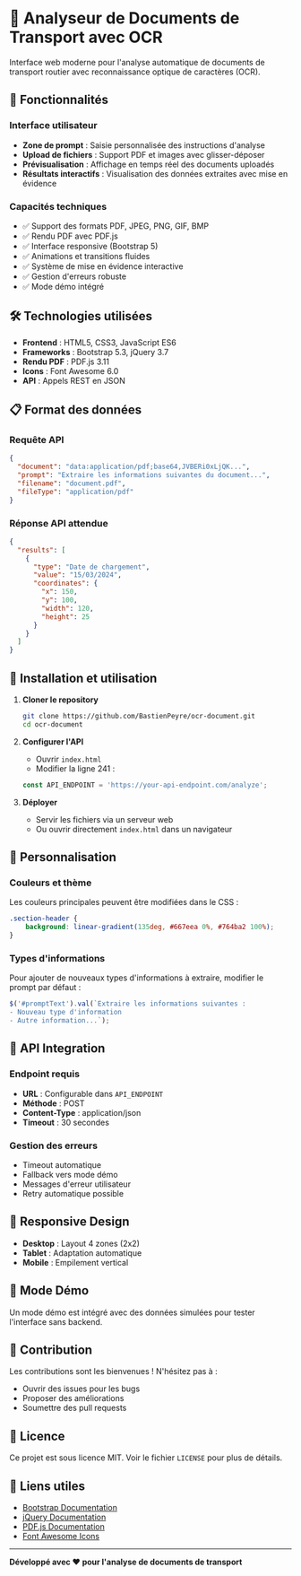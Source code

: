 # 🚚 Analyseur de Documents de Transport avec OCR

Interface web moderne pour l'analyse automatique de documents de transport routier avec reconnaissance optique de caractères (OCR).

## 🎯 Fonctionnalités

### Interface utilisateur
- **Zone de prompt** : Saisie personnalisée des instructions d'analyse
- **Upload de fichiers** : Support PDF et images avec glisser-déposer
- **Prévisualisation** : Affichage en temps réel des documents uploadés
- **Résultats interactifs** : Visualisation des données extraites avec mise en évidence

### Capacités techniques
- ✅ Support des formats PDF, JPEG, PNG, GIF, BMP
- ✅ Rendu PDF avec PDF.js
- ✅ Interface responsive (Bootstrap 5)
- ✅ Animations et transitions fluides
- ✅ Système de mise en évidence interactive
- ✅ Gestion d'erreurs robuste
- ✅ Mode démo intégré

## 🛠️ Technologies utilisées

- **Frontend** : HTML5, CSS3, JavaScript ES6
- **Frameworks** : Bootstrap 5.3, jQuery 3.7
- **Rendu PDF** : PDF.js 3.11
- **Icons** : Font Awesome 6.0
- **API** : Appels REST en JSON

## 📋 Format des données

### Requête API
```json
{
  "document": "data:application/pdf;base64,JVBERi0xLjQK...",
  "prompt": "Extraire les informations suivantes du document...",
  "filename": "document.pdf",
  "fileType": "application/pdf"
}
```

### Réponse API attendue
```json
{
  "results": [
    {
      "type": "Date de chargement",
      "value": "15/03/2024",
      "coordinates": {
        "x": 150,
        "y": 100,
        "width": 120,
        "height": 25
      }
    }
  ]
}
```

## 🚀 Installation et utilisation

1. **Cloner le repository**
   ```bash
   git clone https://github.com/BastienPeyre/ocr-document.git
   cd ocr-document
   ```

2. **Configurer l'API**
   - Ouvrir `index.html`
   - Modifier la ligne 241 :
   ```javascript
   const API_ENDPOINT = 'https://your-api-endpoint.com/analyze';
   ```

3. **Déployer**
   - Servir les fichiers via un serveur web
   - Ou ouvrir directement `index.html` dans un navigateur

## 🎨 Personnalisation

### Couleurs et thème
Les couleurs principales peuvent être modifiées dans le CSS :
```css
.section-header {
    background: linear-gradient(135deg, #667eea 0%, #764ba2 100%);
}
```

### Types d'informations
Pour ajouter de nouveaux types d'informations à extraire, modifier le prompt par défaut :
```javascript
$('#promptText').val(`Extraire les informations suivantes :
- Nouveau type d'information
- Autre information...`);
```

## 🔧 API Integration

### Endpoint requis
- **URL** : Configurable dans `API_ENDPOINT`
- **Méthode** : POST
- **Content-Type** : application/json
- **Timeout** : 30 secondes

### Gestion des erreurs
- Timeout automatique
- Fallback vers mode démo
- Messages d'erreur utilisateur
- Retry automatique possible

## 📱 Responsive Design

- **Desktop** : Layout 4 zones (2x2)
- **Tablet** : Adaptation automatique
- **Mobile** : Empilement vertical

## 🧪 Mode Démo

Un mode démo est intégré avec des données simulées pour tester l'interface sans backend.

## 🤝 Contribution

Les contributions sont les bienvenues ! N'hésitez pas à :
- Ouvrir des issues pour les bugs
- Proposer des améliorations
- Soumettre des pull requests

## 📄 Licence

Ce projet est sous licence MIT. Voir le fichier `LICENSE` pour plus de détails.

## 🔗 Liens utiles

- [Bootstrap Documentation](https://getbootstrap.com/docs/5.3/)
- [jQuery Documentation](https://jquery.com/)
- [PDF.js Documentation](https://mozilla.github.io/pdf.js/)
- [Font Awesome Icons](https://fontawesome.com/)

---

**Développé avec ❤️ pour l'analyse de documents de transport**